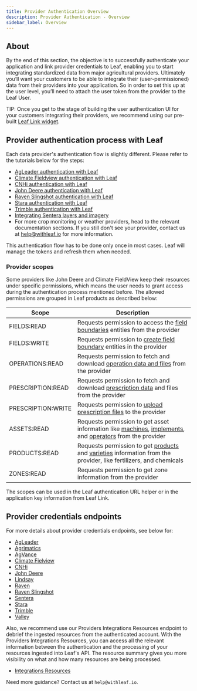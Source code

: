```yaml
---
title: Provider Authentication Overview
description: Provider Authentication - Overview
sidebar_label: Overview
---
```

<!-- the following links are referenced throughout this document -->
[1]: https://docs.withleaf.io/docs/Link_provider_connection
[2]: https://withleaf.io/en/tutorials/john-deere-authentication-with-leaf/
[3]: https://withleaf.io/en/tutorials/climate-fieldview-authentication-with-leaf/
[4]: https://withleaf.io/en/tutorials/agleader-authentication-with-leaf/
[5]: https://withleaf.io/en/tutorials/cnhi-authentication-with-leaf/
[6]: https://withleaf.io/en/tutorials/raven-slingshot-integration-with-leaf/
[7]: https://withleaf.io/en/tutorials/stara-authentication-with-leaf/
[8]: https://withleaf.io/en/tutorials/trimble-authentication-with-leaf/
[9]: https://withleaf.io/en/tutorials/sentera-integration-with-leaf/



[10]: https://docs.withleaf.io/docs/credentials_cnhi
[11]: https://docs.withleaf.io/docs/credentials_stara
[12]: https://docs.withleaf.io/docs/credentials_raven
[13]: https://docs.withleaf.io/docs/credentials_agleader
[14]: https://docs.withleaf.io/docs/credentials_raven_slingshot
[15]: https://docs.withleaf.io/docs/credentials_sentera
[16]: https://docs.withleaf.io/docs/credentials_agvance
[17]: https://docs.withleaf.io/docs/credentials_john_deere/
[18]: https://docs.withleaf.io/docs/credentials_cfv
[19]: https://docs.withleaf.io/docs/credentials_trimble
[20]: https://docs.withleaf.io/docs/integrations_endpoints
[21]: https://docs.withleaf.io/docs/credentials_lindsay
[22]: https://docs.withleaf.io/docs/credentials_valley
[33]: https://docs.withleaf.io/docs/credentials_agrimatics

[23]: https://docs.withleaf.io/docs/field_boundary_management_endpoints#get-all-fields
[24]: https://docs.withleaf.io/docs/field_boundary_management_endpoints#upload-a-field-to-provider
[25]: https://docs.withleaf.io/docs/machine_file_conversion_endpoints#get-all-files
[26]: https://docs.withleaf.io/docs/beta_prescriptions_endpoints#list-prescriptions-from-john-deere
[27]: https://docs.withleaf.io/docs/beta_prescriptions_endpoints#upload-prescription-to-john-deere
[28]: https://docs.withleaf.io/docs/beta_assets_endpoints#get-all-machines
[29]: https://docs.withleaf.io/docs/beta_assets_endpoints#get-all-implements
[30]: https://docs.withleaf.io/docs/beta_assets_endpoints#get-all-operators
[31]: https://docs.withleaf.io/docs/beta_input_endpoints#get-all-products
[32]: https://docs.withleaf.io/docs/beta_input_endpoints#get-all-varieties


## About 
By the end of this section, the objective is to successfully authenticate your application and link provider credentials to Leaf, enabling you to start integrating standardized data from major agricultural providers. Ultimately you’ll want your customers to be able to integrate their (user-permissioned) data from their providers into your application. So in order to set this up at the user level, you’ll need to attach the user token from the provider to the Leaf User. 

TIP: Once you get to the stage of building the user authentication UI for your customers integrating their providers, we recommend using our pre-built [Leaf Link widget][1]. 

## Provider authentication process with Leaf
Each data provider's authentication flow is slightly different. Please refer to the tutorials below for the steps:
- [AgLeader authentication with Leaf][4]
- [Climate Fieldview authentication with Leaf][3]
- [CNHi authentication with Leaf][5]
- [John Deere authentication with Leaf][2]
- [Raven Slingshot authentication with Leaf][6]
- [Stara authentication with Leaf][7]
- [Trimble authentication with Leaf][8]
- [Integrating Sentera layers and imagery][9]
- For more crop monitoring or weather providers, head to the relevant documentation sections. If you still don't see your provider, contact us at help@withleaf.io for more information. 

This authentication flow has to be done only once in most cases. Leaf will manage the tokens and refresh them when needed.

### Provider scopes
Some providers like John Deere and Climate FieldView keep their resources under specific permissions, which means the user needs to grant access during the authentication process mentioned before. The allowed permissions are grouped in Leaf products as described below:

| Scope              | Description                                                                                                                    |
|--------------------|--------------------------------------------------------------------------------------------------------------------------------|
| FIELDS:READ        | Requests permission to access the [field boundaries][23] entities from the provider                                            |
| FIELDS:WRITE       | Requests permission to [create field boundary][24] entities in the provider                                                    |
| OPERATIONS:READ    | Requests permission to fetch and download [operation data and files][25] from the provider                                     |
| PRESCRIPTION:READ  | Requests permission to fetch and download [prescription data][26] and files from the provider                                  |
| PRESCRIPTION:WRITE | Requests permission to [upload prescription files][27] to the provider                                                         |
| ASSETS:READ        | Requests permission to get asset information like [machines][28], [implements][29], and [operators][30] from the provider      |
| PRODUCTS:READ      | Requests permission to get [products][31] and [varieties][32] information from the provider, like fertilizers, and chemicals   |
| ZONES:READ         | Requests permission to get zone information from the provider                                                                  |

The scopes can be used in the Leaf authentication URL helper or in the application key information from Leaf Link.

## Provider credentials endpoints

For more details about provider credentials endpoints, see below for:

- [AgLeader][13]
- [Agrimatics][33]
- [AgVance][16]
- [Climate Fielview][18]
- [CNHi][10]
- [John Deere][17]
- [Lindsay][21]
- [Raven][12]
- [Raven Slingshot][14]
- [Sentera][15]
- [Stara][11]
- [Trimble][19]
- [Valley][22]

Also, we recommend use our Providers Integrations Resources endpoint to debrief the ingested resources from the authenticated account. 
With the Providers Integrations Resources, you can access all the relevant information between the authentication and the processing of your 
resources ingested into Leaf's API. The resource summary gives you more visibility on what and how many resources are being processed. 

- [Integrations Resources][20]

Need more guidance? Contact us at `help@withleaf.io`.